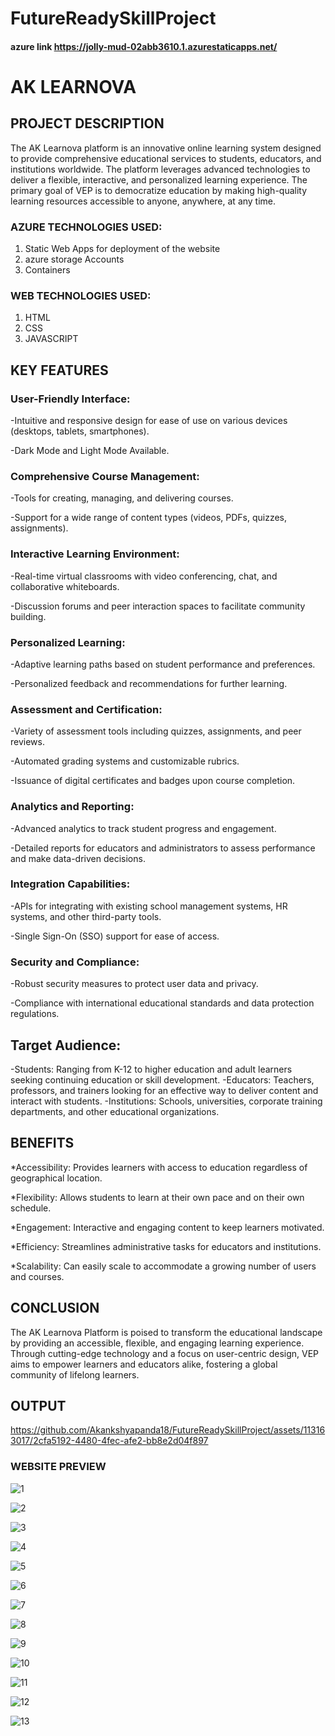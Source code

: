 # FutureReadySkillProject

#### azure link https://jolly-mud-02abb3610.1.azurestaticapps.net/

# AK LEARNOVA
## PROJECT DESCRIPTION
The AK Learnova platform is an innovative online learning system designed to provide comprehensive educational services to students, educators, and institutions worldwide. The platform leverages advanced technologies to deliver a flexible, interactive, and personalized learning experience. The primary goal of VEP is to democratize education by making high-quality learning resources accessible to anyone, anywhere, at any time.

### AZURE TECHNOLOGIES USED:
1. Static Web Apps for deployment of the website
2. azure storage Accounts
3. Containers

### WEB TECHNOLOGIES USED:
1. HTML
2. CSS
3. JAVASCRIPT

## KEY FEATURES
### User-Friendly Interface:
-Intuitive and responsive design for ease of use on various devices (desktops, tablets, smartphones).

-Dark Mode and Light Mode Available.

### Comprehensive Course Management:
-Tools for creating, managing, and delivering courses.

-Support for a wide range of content types (videos, PDFs, quizzes, assignments).

### Interactive Learning Environment:
-Real-time virtual classrooms with video conferencing, chat, and collaborative whiteboards.

-Discussion forums and peer interaction spaces to facilitate community building.

### Personalized Learning:
-Adaptive learning paths based on student performance and preferences.

-Personalized feedback and recommendations for further learning.

### Assessment and Certification:
-Variety of assessment tools including quizzes, assignments, and peer reviews.

-Automated grading systems and customizable rubrics.

-Issuance of digital certificates and badges upon course completion.

### Analytics and Reporting:
-Advanced analytics to track student progress and engagement.

-Detailed reports for educators and administrators to assess performance and make data-driven decisions.

### Integration Capabilities:
-APIs for integrating with existing school management systems, HR systems, and other third-party tools.

-Single Sign-On (SSO) support for ease of access.

### Security and Compliance:
-Robust security measures to protect user data and privacy.

-Compliance with international educational standards and data protection regulations.

## Target Audience:

-Students: Ranging from K-12 to higher education and adult learners seeking continuing education or skill development.
-Educators: Teachers, professors, and trainers looking for an effective way to deliver content and interact with students.
-Institutions: Schools, universities, corporate training departments, and other educational organizations.

## BENEFITS

*Accessibility: Provides learners with access to education regardless of geographical location.

*Flexibility: Allows students to learn at their own pace and on their own schedule.

*Engagement: Interactive and engaging content to keep learners motivated.

*Efficiency: Streamlines administrative tasks for educators and institutions.

*Scalability: Can easily scale to accommodate a growing number of users and courses.

## CONCLUSION
The AK Learnova Platform is poised to transform the educational landscape by providing an accessible, flexible, and engaging learning experience. Through cutting-edge technology and a focus on user-centric design, VEP aims to empower learners and educators alike, fostering a global community of lifelong learners.


## OUTPUT
https://github.com/Akankshyapanda18/FutureReadySkillProject/assets/113163017/2cfa5192-4480-4fec-afe2-bb8e2d04f897

### WEBSITE PREVIEW

![1](https://github.com/Akankshyapanda18/FutureReadySkillProject/assets/113163017/b8e3b1e1-a67e-4e1d-9547-150cd1afb3fb)

![2](https://github.com/Akankshyapanda18/FutureReadySkillProject/assets/113163017/dbf60654-5290-4b97-af4c-1ada38ca121c)

![3](https://github.com/Akankshyapanda18/FutureReadySkillProject/assets/113163017/97bd4682-2d7b-4326-8fac-388ef29eaec4)

![4](https://github.com/Akankshyapanda18/FutureReadySkillProject/assets/113163017/71ccccdb-406a-4d4b-8b7b-9f8af35eb88f)

![5](https://github.com/Akankshyapanda18/FutureReadySkillProject/assets/113163017/15694366-5f62-4bf0-abc7-64b763ed00a6)

![6](https://github.com/Akankshyapanda18/FutureReadySkillProject/assets/113163017/7500ca4e-8701-4a1d-8d12-3e53ac28d8cc)

![7](https://github.com/Akankshyapanda18/FutureReadySkillProject/assets/113163017/94840fbd-c7d5-4cf8-89cc-3668d907c18c)

![8](https://github.com/Akankshyapanda18/FutureReadySkillProject/assets/113163017/ee431e9a-5776-4d7b-9bea-c41d6ce05a65)

![9](https://github.com/Akankshyapanda18/FutureReadySkillProject/assets/113163017/f9a6d127-da69-401e-a6f6-3eaeac06aeec)

![10](https://github.com/Akankshyapanda18/FutureReadySkillProject/assets/113163017/a0cf8525-f0b0-496f-ae14-5e29764f7ab2)

![11](https://github.com/Akankshyapanda18/FutureReadySkillProject/assets/113163017/f56fb55a-54e0-40b5-9cbd-143e01419f6c)

![12](https://github.com/Akankshyapanda18/FutureReadySkillProject/assets/113163017/dad3c4ec-5ffc-413b-9a12-71d5a3e11ab4)

![13](https://github.com/Akankshyapanda18/FutureReadySkillProject/assets/113163017/5321e394-a052-4126-b983-39e9d05fd00f)
